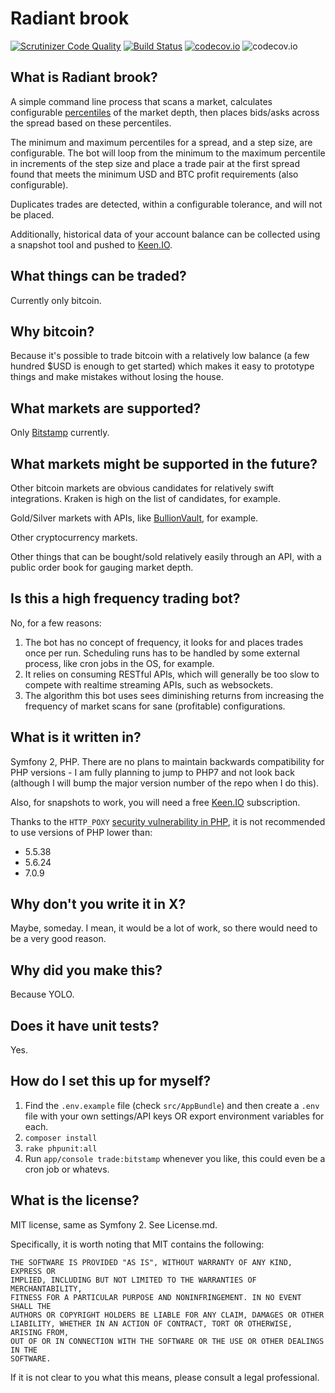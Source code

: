 # Radiant brook

[![Scrutinizer Code Quality](https://scrutinizer-ci.com/g/thedavidmeister/radiant-brook/badges/quality-score.png?b=master)](https://scrutinizer-ci.com/g/thedavidmeister/radiant-brook/?branch=master) [![Build Status](https://scrutinizer-ci.com/g/thedavidmeister/radiant-brook/badges/build.png?b=master)](https://scrutinizer-ci.com/g/thedavidmeister/radiant-brook/build-status/master) [![codecov.io](http://codecov.io/github/thedavidmeister/radiant-brook/coverage.svg?branch=master)](http://codecov.io/github/thedavidmeister/radiant-brook?branch=master)
![codecov.io](http://codecov.io/github/thedavidmeister/radiant-brook/branch.svg?branch=master)

## What is Radiant brook?

A simple command line process that scans a market, calculates configurable [percentiles](http://en.wikipedia.org/wiki/Percentile) of the market depth, then places bids/asks across the spread based on these percentiles.

The minimum and maximum percentiles for a spread, and a step size, are configurable. The bot will loop from the minimum to the maximum percentile in increments of the step size and place a trade pair at the first spread found that meets the minimum USD and BTC profit requirements (also configurable).

Duplicates trades are detected, within a configurable tolerance, and will not be placed.

Additionally, historical data of your account balance can be collected using a snapshot tool and pushed to [Keen.IO](https://keen.io/).

## What things can be traded?

Currently only bitcoin.

## Why bitcoin?

Because it's possible to trade bitcoin with a relatively low balance (a few hundred $USD is enough to get started) which makes it easy to prototype things and make mistakes without losing the house.

## What markets are supported?

Only [Bitstamp](https://www.bitstamp.net/) currently.

## What markets might be supported in the future?

Other bitcoin markets are obvious candidates for relatively swift integrations. Kraken is high on the list of candidates, for example.

Gold/Silver markets with APIs, like [BullionVault](https://www.bullionvault.com/help/API_terms.html), for example.

Other cryptocurrency markets.

Other things that can be bought/sold relatively easily through an API, with a public order book for gauging market depth.

## Is this a high frequency trading bot?

No, for a few reasons:

1. The bot has no concept of frequency, it looks for and places trades once per run. Scheduling runs has to be handled by some external process, like cron jobs in the OS, for example.
2. It relies on consuming RESTful APIs, which will generally be too slow to compete with realtime streaming APIs, such as websockets.
3. The algorithm this bot uses sees diminishing returns from increasing the frequency of market scans for sane (profitable) configurations.

## What is it written in?

Symfony 2, PHP. There are no plans to maintain backwards compatibility for PHP versions - I am fully planning to jump to PHP7 and not look back (although I will bump the major version number of the repo when I do this).

Also, for snapshots to work, you will need a free [Keen.IO](https://keen.io/) subscription.

Thanks to the `HTTP_POXY` [security vulnerability in PHP](https://httpoxy.org/), it is not recommended to use versions of PHP lower than:

- 5.5.38
- 5.6.24
- 7.0.9

## Why don't you write it in X?

Maybe, someday. I mean, it would be a lot of work, so there would need to be a very good reason.

## Why did you make this?

Because YOLO.

## Does it have unit tests?

Yes.

## How do I set this up for myself?

1. Find the `.env.example` file (check `src/AppBundle`) and then create a `.env` file with your own settings/API keys OR export environment variables for each.
2. `composer install`
3. `rake phpunit:all`
4. Run `app/console trade:bitstamp` whenever you like, this could even be a cron job or whatevs.

## What is the license?

MIT license, same as Symfony 2. See License.md.

Specifically, it is worth noting that MIT contains the following:

````
THE SOFTWARE IS PROVIDED "AS IS", WITHOUT WARRANTY OF ANY KIND, EXPRESS OR
IMPLIED, INCLUDING BUT NOT LIMITED TO THE WARRANTIES OF MERCHANTABILITY,
FITNESS FOR A PARTICULAR PURPOSE AND NONINFRINGEMENT. IN NO EVENT SHALL THE
AUTHORS OR COPYRIGHT HOLDERS BE LIABLE FOR ANY CLAIM, DAMAGES OR OTHER
LIABILITY, WHETHER IN AN ACTION OF CONTRACT, TORT OR OTHERWISE, ARISING FROM,
OUT OF OR IN CONNECTION WITH THE SOFTWARE OR THE USE OR OTHER DEALINGS IN THE
SOFTWARE.
````

If it is not clear to you what this means, please consult a legal professional.
